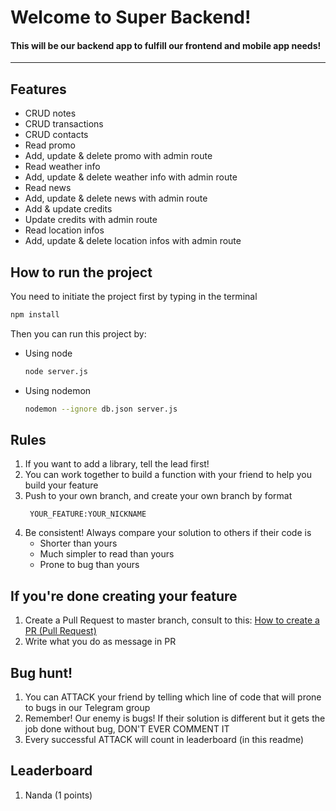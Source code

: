 # Welcome to Super Backend!
#### This will be our backend app to fulfill our frontend and mobile app needs!
----------
## Features
- CRUD notes
- CRUD transactions
- CRUD contacts
- Read promo
- Add, update & delete promo with admin route
- Read weather info
- Add, update & delete weather info with admin route
- Read news
- Add, update & delete news with admin route
- Add & update credits
- Update credits with admin route
- Read location infos
- Add, update & delete location infos with admin route

## How to run the project
You need to initiate the project first by typing in the terminal
```bash
npm install
```
Then you can run this project by:
- Using node
  ```bash
  node server.js
  ```
- Using nodemon
  ```bash
  nodemon --ignore db.json server.js
  ```

## Rules
1. If you want to add a library, tell the lead first!
2. You can work together to build a function with your friend to help you build your feature
3. Push to your own branch, and create your own branch by format
   ```
    YOUR_FEATURE:YOUR_NICKNAME
   ```
4. Be consistent! Always compare your solution to others if their code is
   - Shorter than yours
   - Much simpler to read than yours
   - Prone to bug than yours

## If you're done creating your feature
1. Create a Pull Request to master branch, consult to this: [How to create a PR (Pull Request)](https://docs.github.com/en/free-pro-team@latest/github/collaborating-with-issues-and-pull-requests/creating-a-pull-request)
2. Write what you do as message in PR

## Bug hunt! 
1. You can ATTACK your friend by telling which line of code that will prone to bugs in our Telegram group
2. Remember! Our enemy is bugs! If their solution is different but it gets the job done without bug, DON'T EVER COMMENT IT
3. Every successful ATTACK will count in leaderboard (in this readme)

## Leaderboard
1. Nanda (1 points)